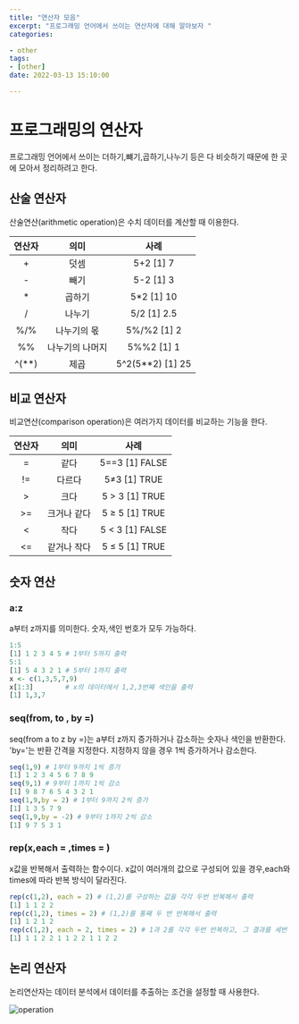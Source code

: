 ```yaml
---
title: "연산자 모음"
excerpt: "프로그래밍 언어에서 쓰이는 연산자에 대해 알아보자 "
categories: 

- other
tags:
- [other]
date: 2022-03-13 15:10:00

---
```

# 프로그래밍의 연산자
프로그래밍 언어에서 쓰이는 더하기,뺴기,곱하기,나누기 등은 다 비슷하기 때문에
한 곳에 모아서 정리하려고 한다.

## 산술 연산자

산술연산(arithmetic operation)은 수치 데이터를 계산할 때 이용한다.

|  연산자   |    의미     |        사례         |
|:------:|:---------:|:-----------------:|
|   +    |    덧셈     |    5+2  [1] 7     |
|   -    |    빼기     |    5-2   [1] 3    |
|   *    |    곱하기    |   5*2   [1] 10    |
|   /    |    나누기    |   5/2  [1] 2.5    |
|  %/%   |  나누기의 몫   |    5%/%2 [1] 2    |
|   %%   | 나누기의 나머지  |    5%%2 [1] 1     |
| ^(**)  |    제곱     | 5^2(5**2) [1] 25  |

## 비교 연산자

비교연산(comparison operation)은 여러가지 데이터를 비교하는 기능을 한다.

| 연산자 |   의미    |        사례        |
|:---:|:-------:|:----------------:|
|  =  |   같다    |  5==3 [1] FALSE  |
| !=  |   다르다   |  5≠3   [1] TRUE  |
|  >  |   크다    |  5 > 3 [1] TRUE  |
| >=  | 크거나 같다  |  5 ≥ 5 [1] TRUE  |
|  <  |   작다    | 5 < 3 [1] FALSE  |
| <=  | 같거나 작다  |  5 ≤ 5 [1] TRUE  |

##  숫자 연산
### a:z

a부터 z까지를 의미한다. 숫자,색인 번호가 모두 가능하다.

```r
1:5
[1] 1 2 3 4 5 # 1부터 5까지 출력
5:1
[1] 5 4 3 2 1 # 5부터 1까지 출력
x <- c(1,3,5,7,9)
x[1:3]        # x의 데이터에서 1,2,3번째 색인을 출력
[1] 1,3,7
```
### seq(from, to , by =)

seq(from a to z by =)는 a부터 z까지 증가하거나 감소하는 숫자나 색인을 반환한다.   
'by='는 반환 간격을 지정한다. 지정하지 않을 경우 1씩 증가하거나 감소한다.

 ```r
seq(1,9) # 1부터 9까지 1씩 증가
[1] 1 2 3 4 5 6 7 8 9 
seq(9,1) # 9부터 1까지 1씩 감소
[1] 9 8 7 6 5 4 3 2 1
seq(1,9,by = 2) # 1부터 9까지 2씩 증가
[1] 1 3 5 7 9
seq(1,9,by = -2) # 9부터 1까지 2씩 감소
[1] 9 7 5 3 1 
```

### rep(x,each = ,times = )

x값을 반복해서 출력하는 함수이다. x값이 여러개의 값으로 구성되어 있을 경우,each와 times에 따라 반복 방식이 달라진다.

```r
rep(c(1,2), each = 2) # (1,2)를 구성하는 값을 각각 두번 반복해서 출력
[1] 1 1 2 2
rep(c(1,2), times = 2) # (1,2)를 통째 두 번 반복해서 출력
[1] 1 2 1 2
rep(c(1,2), each = 2, times = 2) # 1과 2를 각각 두번 반복하고, 그 결과를 세번 반복해서 출력
[1] 1 1 2 2 1 1 2 2 1 1 2 2 
```
## 논리 연산자

논리연산자는 데이터 분석에서 데이터를 추출하는 조건을 설정할 때 사용한다.

![operation](https://user-images.githubusercontent.com/65166786/158952863-fcdb6455-bd76-4053-8a8f-b764eddb9bb7.png)

